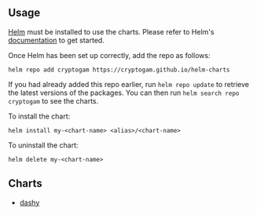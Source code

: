 ## Usage

[Helm](https://helm.sh) must be installed to use the charts.  Please refer to
Helm's [documentation](https://helm.sh/docs) to get started.

Once Helm has been set up correctly, add the repo as follows:

    helm repo add cryptogam https://cryptogam.github.io/helm-charts

If you had already added this repo earlier, run `helm repo update` to retrieve
the latest versions of the packages.  You can then run `helm search repo cryptogam` to see the charts.

To install the <chart-name> chart:

    helm install my-<chart-name> <alias>/<chart-name>

To uninstall the chart:

    helm delete my-<chart-name>

## Charts

- [dashy](./charts/dashy/README.md)

